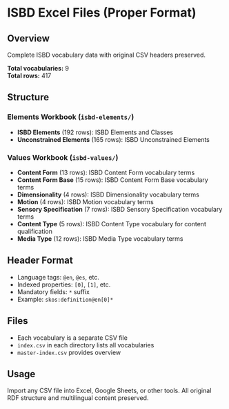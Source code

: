 # ISBD Excel Files (Proper Format)

## Overview
Complete ISBD vocabulary data with original CSV headers preserved.

**Total vocabularies:** 9  
**Total rows:** 417

## Structure

### Elements Workbook (`isbd-elements/`)
- **ISBD Elements** (192 rows): ISBD Elements and Classes
- **Unconstrained Elements** (165 rows): ISBD Unconstrained Elements

### Values Workbook (`isbd-values/`)
- **Content Form** (13 rows): ISBD Content Form vocabulary terms
- **Content Form Base** (15 rows): ISBD Content Form Base vocabulary terms
- **Dimensionality** (4 rows): ISBD Dimensionality vocabulary terms
- **Motion** (4 rows): ISBD Motion vocabulary terms
- **Sensory Specification** (7 rows): ISBD Sensory Specification vocabulary terms
- **Content Type** (5 rows): ISBD Content Type vocabulary for content qualification
- **Media Type** (12 rows): ISBD Media Type vocabulary terms

## Header Format
- Language tags: `@en`, `@es`, etc.
- Indexed properties: `[0]`, `[1]`, etc.
- Mandatory fields: `*` suffix
- Example: `skos:definition@en[0]*`

## Files
- Each vocabulary is a separate CSV file
- `index.csv` in each directory lists all vocabularies
- `master-index.csv` provides overview

## Usage
Import any CSV file into Excel, Google Sheets, or other tools.
All original RDF structure and multilingual content preserved.
